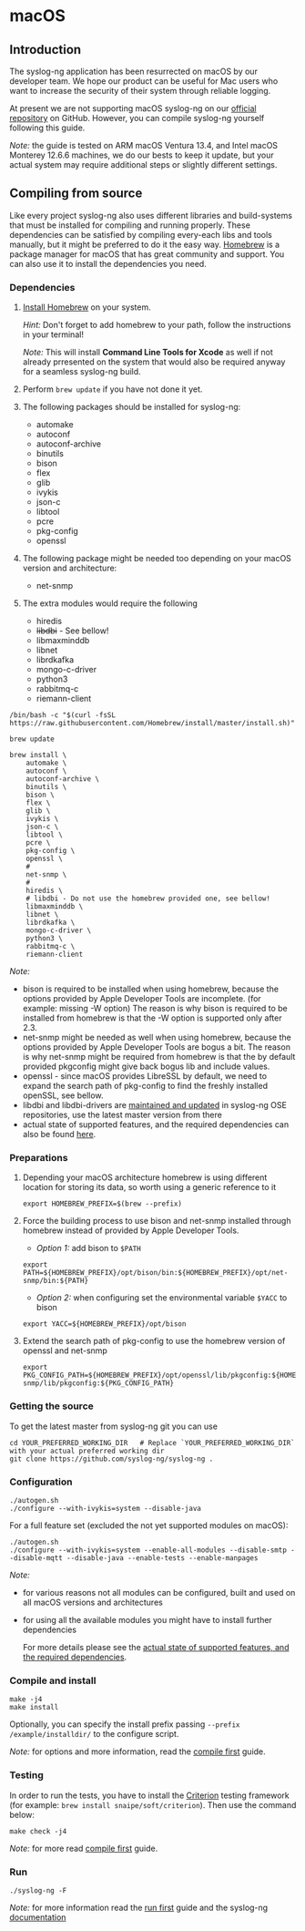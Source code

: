 # macOS

[ref:compile]: ../../chapters/chapter_2/README.md
[ref:run]: ../../chapters/chapter_2/README.md
[ref:docs]: http://www.balabit.com/sites/default/files/documents/syslog-ng-ose-latest-guides/en/syslog-ng-ose-guide-admin/html-single/index.html
[ref:homebrew]: http://brew.sh
[ref:homebrew-install]: https://docs.brew.sh/Installation
[ref:criterion]: https://github.com/Snaipe/Criterion
[ref:macos-support]: https://yash6866.gitbook.io/syslog-macos-testing/
[ref:libdbi-update]: https://app.gitbook.com/o/oWQ18053o6OL3PBCTe4e/s/-MaZdBoDvCx_0JwOUICk/~/changes/89/modules/afsql-1#dependencies
[gh:ose-official]: <http://www.github.com/balabit/syslog-ng>

## Introduction

The syslog-ng application has been resurrected on macOS by our developer team.
We hope our product can be useful for Mac users who want to increase the security of their
system through reliable logging.

At present we are not supporting macOS syslog-ng on our [official repository][gh:ose-official] on GitHub.
However, you can compile syslog-ng yourself following this guide.

*Note:* the guide is tested on ARM macOS Ventura 13.4, and Intel macOS Monterey 12.6.6 machines, we do our bests to keep it update, but your actual system may require additional steps or slightly different settings.

## Compiling from source

Like every project syslog-ng also uses different libraries and build-systems that must be installed
for compiling and running properly. These dependencies can be satisfied by compiling every-each libs and tools manually, but it might be preferred to do it the easy way. [Homebrew][ref:homebrew] is a package manager for macOS that has great community and support. You can also use it to install the dependencies you need.

### Dependencies

1. [Install Homebrew][ref:homebrew-install] on your system.

   *Hint:* Don't forget to add homebrew to your path, follow the instructions in your terminal!

   *Note:* This will install **Command Line Tools for Xcode** as well if not already prresented on the system that would also be required anyway for a seamless syslog-ng build.
2. Perform `brew update` if you have not done it yet.
3. The following packages should be installed for syslog-ng:
    * automake
    * autoconf
    * autoconf-archive
    * binutils
    * bison
    * flex
    * glib
    * ivykis
    * json-c
    * libtool
    * pcre
    * pkg-config
    * openssl
4. The following package might be needed too depending on your macOS version and architecture:
    * net-snmp
5. The extra modules would require the following
    * hiredis
    * ~~libdbi~~ - See bellow!
    * libmaxminddb
    * libnet
    * librdkafka
    * mongo-c-driver
    * python3
    * rabbitmq-c
    * riemann-client

```shell
/bin/bash -c "$(curl -fsSL https://raw.githubusercontent.com/Homebrew/install/master/install.sh)"

brew update

brew install \
    automake \
    autoconf \
    autoconf-archive \
    binutils \
    bison \
    flex \
    glib \
    ivykis \
    json-c \
    libtool \
    pcre \
    pkg-config \
    openssl \
    #
    net-snmp \
    #
    hiredis \
    # libdbi - Do not use the homebrew provided one, see bellow!
    libmaxminddb \
    libnet \
    librdkafka \
    mongo-c-driver \
    python3 \
    rabbitmq-c \
    riemann-client
```

*Note:*

* bison is required to be installed when using homebrew, because the options provided by Apple Developer Tools are incomplete. (for example: missing -W option) The reason is why bison is required to be installed from homebrew is that the -W option is supported only after 2.3.
* net-snmp might be needed as well when using homebrew, because the options provided by Apple Developer Tools are bogus a bit. The reason is why net-snmp might be required from homebrew is that the by default provided pkgconfig might give back bogus lib and include values.
* openssl - since macOS provides LibreSSL by default, we need to expand the search path of pkg-config to find the freshly installed openSSL, see bellow.
* libdbi and libdbi-drivers are [maintained and updated][ref:libdbi-update] in syslog-ng OSE repositories, use the latest master version from there
* actual state of supported features, and the required dependencies can also be found [here][ref:macos-support].

### Preparations

1. Depending your macOS architecture homebrew is using different location for storing its data, so worth using a generic reference to it

   ```shell
   export HOMEBREW_PREFIX=$(brew --prefix)
   ```

2. Force the building process to use bison and net-snmp installed through homebrew instead of provided by Apple Developer Tools.

   * *Option 1:* add bison to `$PATH`

   ```shell
   export PATH=${HOMEBREW_PREFIX}/opt/bison/bin:${HOMEBREW_PREFIX}/opt/net-snmp/bin:${PATH}
   ```

   * *Option 2:* when configuring set the environmental variable `$YACC` to bison

   ```shell
   export YACC=${HOMEBREW_PREFIX}/opt/bison
   ```

3. Extend the search path of pkg-config to use the homebrew version of openssl and net-snmp

   ```shell
   export PKG_CONFIG_PATH=${HOMEBREW_PREFIX}/opt/openssl/lib/pkgconfig:${HOMEBREW_PREFIX}/opt/net-snmp/lib/pkgconfig:${PKG_CONFIG_PATH}
   ```

### Getting the source

To get the latest master from syslog-ng git you can use

```shell
cd YOUR_PREFERRED_WORKING_DIR   # Replace `YOUR_PREFERRED_WORKING_DIR` with your actual preferred working dir 
git clone https://github.com/syslog-ng/syslog-ng . 
```

### Configuration

```shell
./autogen.sh
./configure --with-ivykis=system --disable-java
```

For a full feature set (excluded the not yet supported modules on macOS):

```shell
./autogen.sh
./configure --with-ivykis=system --enable-all-modules --disable-smtp --disable-mqtt --disable-java --enable-tests --enable-manpages
```

*Note:*

* for various reasons not all modules can be configured, built and used on all macOS versions and architectures
* for using all the available modules you might have to install further dependencies

   For more details please see the [actual state of supported features, and the required dependencies][ref:macos-support].

### Compile and install

```shell
make -j4
make install
```

Optionally, you can specify the install prefix passing `--prefix /example/installdir/` to the configure script.

*Note:* for options and more information, read the [compile first][ref:compile] guide.

### Testing

In order to run the tests, you have to install the [Criterion][ref:criterion] testing framework (for example: `brew install snaipe/soft/criterion`). Then use the command below:

```shell
make check -j4
```

*Note:* for more read [compile first][ref:compile] guide.

### Run

```shell
./syslog-ng -F
```

*Note:* for more information read the [run first][ref:run] guide and the syslog-ng [documentation][ref:docs]



